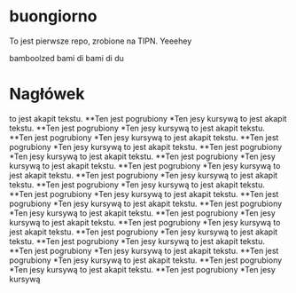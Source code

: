 # buongiorno
To jest pierwsze repo, zrobione na TIPN. Yeeehey

bamboolzed
bami di bami di du 
# Nagłówek

to jest akapit tekstu. **Ten jest pogrubiony *Ten jesy kursywą to jest akapit tekstu. **Ten jest pogrubiony *Ten jesy kursywą to jest akapit tekstu. **Ten jest pogrubiony *Ten jesy kursywą to jest akapit tekstu. **Ten jest pogrubiony *Ten jesy kursywą to jest akapit tekstu. **Ten jest pogrubiony *Ten jesy kursywą to jest akapit tekstu. **Ten jest pogrubiony *Ten jesy kursywą to jest akapit tekstu. **Ten jest pogrubiony *Ten jesy kursywą to jest akapit tekstu. **Ten jest pogrubiony *Ten jesy kursywą to jest akapit tekstu. **Ten jest pogrubiony *Ten jesy kursywą to jest akapit tekstu. **Ten jest pogrubiony *Ten jesy kursywą to jest akapit tekstu. **Ten jest pogrubiony *Ten jesy kursywą to jest akapit tekstu. **Ten jest pogrubiony *Ten jesy kursywą to jest akapit tekstu. **Ten jest pogrubiony *Ten jesy kursywą to jest akapit tekstu. **Ten jest pogrubiony *Ten jesy kursywą to jest akapit tekstu. **Ten jest pogrubiony *Ten jesy kursywą to jest akapit tekstu. **Ten jest pogrubiony *Ten jesy kursywą to jest akapit tekstu. **Ten jest pogrubiony *Ten jesy kursywą to jest akapit tekstu. **Ten jest pogrubiony *Ten jesy kursywą to jest akapit tekstu. **Ten jest pogrubiony *Ten jesy kursywą to jest akapit tekstu. **Ten jest pogrubiony *Ten jesy kursywą 
